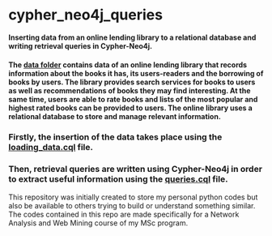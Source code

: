 # cypher_neo4j_queries
**Inserting data from an online lending library to a relational database and writing retrieval queries in Cypher-Neo4j.**

#### The [**data folder**](https://github.com/christakakis/cypher_neo4j_queries/tree/main/data) contains data of an online lending library that records information about the books it has, its users-readers and the borrowing of books by users. The library provides search services for books to users as well as recommendations of books they may find interesting. At the same time, users are able to rate books and lists of the most popular and highest rated books can be provided to users. The online library uses a relational database to store and manage relevant information.

### Firstly, the insertion of the data takes place using the [**loading_data.cql**](https://github.com/christakakis/cypher_neo4j_queries/blob/main/loading_data.cql) file.

### Then, retrieval queries are written using Cypher-Neo4j in order to extract useful information using the **[queries.cql](https://github.com/christakakis/cypher_neo4j_queries/blob/main/queries.cql)** file.

  
This repository was initially created to store my personal python codes but also be available to others trying to build or understand something similar. The codes contained in this repo are made specifically for a Network Analysis and Web Mining course of my MSc program.
